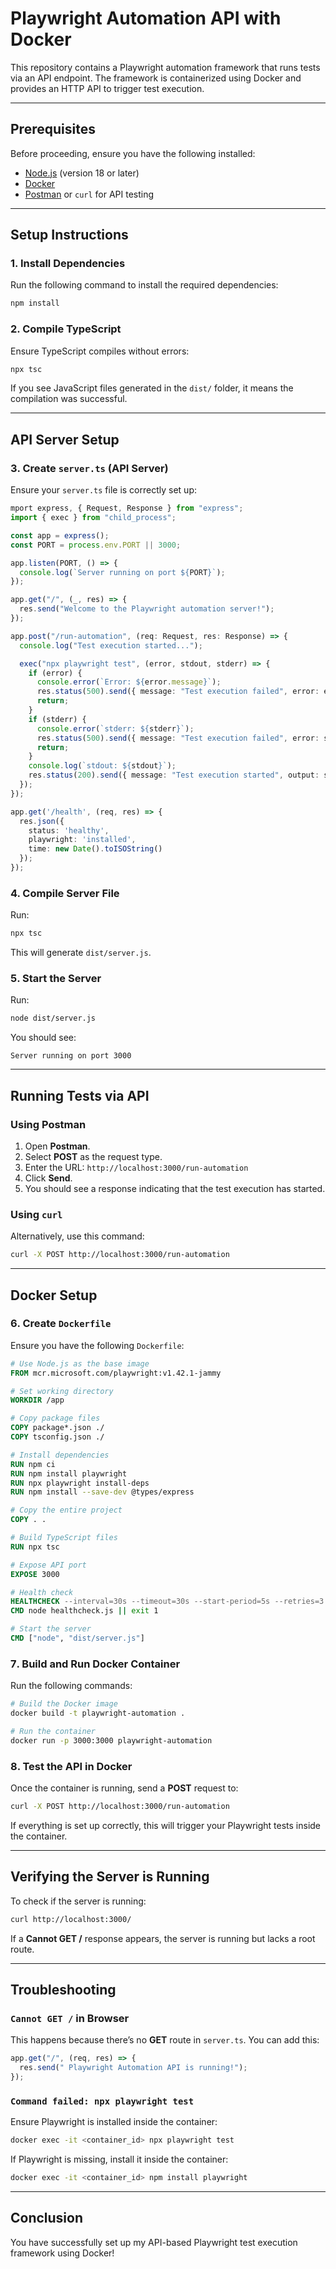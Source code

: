 # Playwright Automation API with Docker

This repository contains a Playwright automation framework that runs tests via an API endpoint. The framework is containerized using Docker and provides an HTTP API to trigger test execution.

---

## Prerequisites
Before proceeding, ensure you have the following installed:

- [Node.js](https://nodejs.org/) (version 18 or later)
- [Docker](https://www.docker.com/get-started)
- [Postman](https://www.postman.com/) or `curl` for API testing

---

## Setup Instructions

### 1️. Install Dependencies
Run the following command to install the required dependencies:
```sh
npm install
```

### 2️.  Compile TypeScript
Ensure TypeScript compiles without errors:
```sh
npx tsc
```

If you see JavaScript files generated in the `dist/` folder, it means the compilation was successful.

---

## API Server Setup

### 3️.  Create `server.ts` (API Server)
Ensure your `server.ts` file is correctly set up:

```ts
mport express, { Request, Response } from "express";
import { exec } from "child_process";

const app = express();
const PORT = process.env.PORT || 3000;

app.listen(PORT, () => {
  console.log(`Server running on port ${PORT}`);
});

app.get("/", (_, res) => {
  res.send("Welcome to the Playwright automation server!");
});

app.post("/run-automation", (req: Request, res: Response) => {
  console.log("Test execution started...");

  exec("npx playwright test", (error, stdout, stderr) => {
    if (error) {
      console.error(`Error: ${error.message}`);
      res.status(500).send({ message: "Test execution failed", error: error.message });
      return;
    }
    if (stderr) {
      console.error(`stderr: ${stderr}`);
      res.status(500).send({ message: "Test execution failed", error: stderr });
      return;
    }
    console.log(`stdout: ${stdout}`);
    res.status(200).send({ message: "Test execution started", output: stdout });
  });
});

app.get('/health', (req, res) => {
  res.json({
    status: 'healthy',
    playwright: 'installed',
    time: new Date().toISOString()
  });
});
```

### 4. Compile Server File
Run:
```sh
npx tsc
```
This will generate `dist/server.js`.

### 5️.  Start the Server
Run:
```sh
node dist/server.js
```
You should see:
```
Server running on port 3000
```

---

## Running Tests via API

### Using Postman
1. Open **Postman**.
2. Select **POST** as the request type.
3. Enter the URL: `http://localhost:3000/run-automation`
4. Click **Send**.
5. You should see a response indicating that the test execution has started.

### Using `curl`
Alternatively, use this command:
```sh
curl -X POST http://localhost:3000/run-automation
```

---

## Docker Setup

### 6️. Create `Dockerfile`
Ensure you have the following `Dockerfile`:
```Dockerfile
# Use Node.js as the base image
FROM mcr.microsoft.com/playwright:v1.42.1-jammy

# Set working directory
WORKDIR /app

# Copy package files
COPY package*.json ./
COPY tsconfig.json ./

# Install dependencies
RUN npm ci
RUN npm install playwright
RUN npx playwright install-deps
RUN npm install --save-dev @types/express

# Copy the entire project
COPY . .

# Build TypeScript files
RUN npx tsc

# Expose API port
EXPOSE 3000

# Health check
HEALTHCHECK --interval=30s --timeout=30s --start-period=5s --retries=3 \
CMD node healthcheck.js || exit 1

# Start the server
CMD ["node", "dist/server.js"]
```

### 7️. Build and Run Docker Container
Run the following commands:
```sh
# Build the Docker image
docker build -t playwright-automation .

# Run the container
docker run -p 3000:3000 playwright-automation
```

### 8️. Test the API in Docker
Once the container is running, send a **POST** request to:
```sh
curl -X POST http://localhost:3000/run-automation
```

If everything is set up correctly, this will trigger your Playwright tests inside the container.

---

##  Verifying the Server is Running
To check if the server is running:
```sh
curl http://localhost:3000/
```
If a **Cannot GET /** response appears, the server is running but lacks a root route.

---

## Troubleshooting

###  `Cannot GET /` in Browser
This happens because there’s no **GET** route in `server.ts`. You can add this:
```ts
app.get("/", (req, res) => {
  res.send(" Playwright Automation API is running!");
});
```

###  `Command failed: npx playwright test`
Ensure Playwright is installed inside the container:
```sh
docker exec -it <container_id> npx playwright test
```

If Playwright is missing, install it inside the container:
```sh
docker exec -it <container_id> npm install playwright
```

---

##  Conclusion
You have successfully set up my API-based Playwright test execution framework using Docker!



